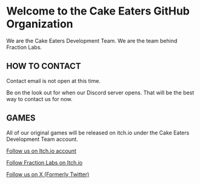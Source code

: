 # Welcome to the Cake Eaters GitHub Organization

We are the Cake Eaters Development Team. We are the team behind Fraction Labs.

## HOW TO CONTACT

Contact email is not open at this time.

Be on the look out for when our Discord server opens. That will be the best way to contact us for now.

## GAMES


All of our original games will be released on itch.io under the Cake Eaters Development Team account.

[Follow us on Itch.io account](https://cake-eaters.itch.io/)

[Follow Fraction Labs on Itch.io](https://cake-eaters.itch.io/fraction-labs)

[Follow us on X (Formerly Twitter)](https://x.com/cake_eaters_dev)
